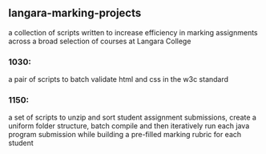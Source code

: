 ## langara-marking-projects
a collection of scripts written to increase efficiency in marking assignments across a broad selection of courses at Langara College

### 1030:
a pair of scripts to batch validate html and css in the w3c standard

### 1150:
a set of scripts to unzip and sort student assignment submissions, create a uniform folder structure, batch compile and then iteratively run each java program submission while building a pre-filled marking rubric for each student

